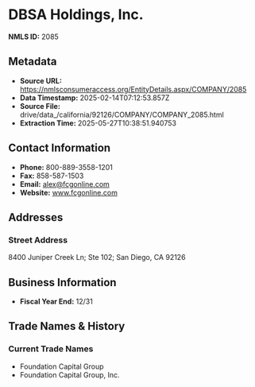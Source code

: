 # DBSA Holdings, Inc.

**NMLS ID:** 2085

## Metadata
- **Source URL:** https://nmlsconsumeraccess.org/EntityDetails.aspx/COMPANY/2085
- **Data Timestamp:** 2025-02-14T07:12:53.857Z
- **Source File:** drive/data_/california/92126/COMPANY/COMPANY_2085.html
- **Extraction Time:** 2025-05-27T10:38:51.940753

## Contact Information
- **Phone:** 800-889-3558-1201
- **Fax:** 858-587-1503
- **Email:** alex@fcgonline.com
- **Website:** www.fcgonline.com

## Addresses
### Street Address
8400 Juniper Creek Ln; Ste 102; San Diego, CA 92126

## Business Information
- **Fiscal Year End:** 12/31

## Trade Names & History
### Current Trade Names
- Foundation Capital Group
- Foundation Capital Group, Inc.

